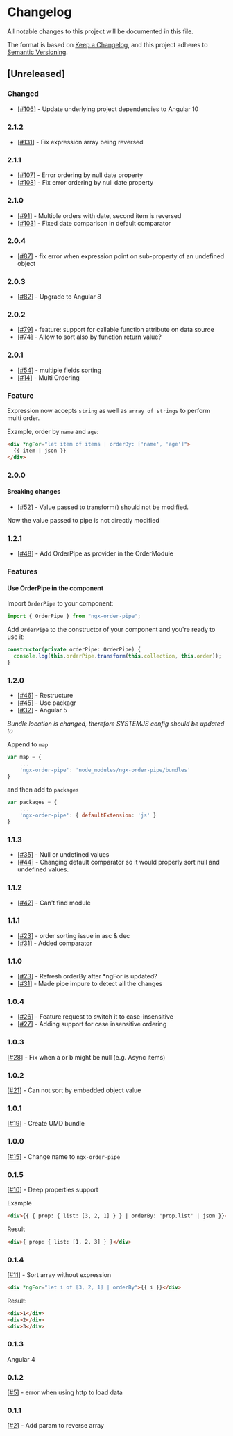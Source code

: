 # Changelog

All notable changes to this project will be documented in this file.

The format is based on [Keep a Changelog](https://keepachangelog.com/en/1.0.0/),
and this project adheres to [Semantic Versioning](https://semver.org/spec/v2.0.0.html).

## [Unreleased]

### Changed

- [[#106](https://github.com/VadimDez/ngx-order-pipe/pull/106)] - Update underlying project dependencies to Angular 10

### 2.1.2

- [[#131](https://github.com/VadimDez/ngx-order-pipe/pull/131)] - Fix expression array being reversed

### 2.1.1

- [[#107](https://github.com/VadimDez/ngx-order-pipe/issues/107)] - Error ordering by null date property
- [[#108](https://github.com/VadimDez/ngx-order-pipe/pull/108)] - Fix error ordering by null date property

### 2.1.0

- [[#91](https://github.com/VadimDez/ngx-order-pipe/issues/91)] - Multiple orders with date, second item is reversed
- [[#103](https://github.com/VadimDez/ngx-order-pipe/pull/103)] - Fixed date comparison in default comparator

### 2.0.4

- [[#87](https://github.com/VadimDez/ngx-order-pipe/pull/87)] - fix error when expression point on sub-property of an undefined object

### 2.0.3

- [[#82](https://github.com/VadimDez/ngx-order-pipe/issues/82)] - Upgrade to Angular 8

### 2.0.2

- [[#79](https://github.com/VadimDez/ngx-order-pipe/pull/79)] - feature: support for callable function attribute on data source
- [[#74](https://github.com/VadimDez/ngx-order-pipe/issues/74)] - Allow to sort also by function return value?

### 2.0.1

- [[#54](https://github.com/VadimDez/ngx-order-pipe/pull/54)] - multiple fields sorting
- [[#14](https://github.com/VadimDez/ngx-order-pipe/issues/14)] - Multi Ordering

### Feature

Expression now accepts `string` as well as `array of strings` to perform multi order.

Example, order by `name` and `age`:

```html
<div *ngFor="let item of items | orderBy: ['name', 'age']">
  {{ item | json }}
</div>
```

### 2.0.0

#### Breaking changes

- [[#52](https://github.com/VadimDez/ngx-order-pipe/issues/52)] - Value passed to transform() should not be modified.

Now the value passed to pipe is not directly modified

### 1.2.1

- [[#48](https://github.com/VadimDez/ngx-order-pipe/issues/48)] - Add OrderPipe as provider in the OrderModule

### Features

#### Use OrderPipe in the component

Import `OrderPipe` to your component:

```typescript
import { OrderPipe } from "ngx-order-pipe";
```

Add `OrderPipe` to the constructor of your component and you're ready to use it:

```typescript
constructor(private orderPipe: OrderPipe) {
  console.log(this.orderPipe.transform(this.collection, this.order));
}
```

### 1.2.0

- [[#46](https://github.com/VadimDez/ngx-order-pipe/pull/46)] - Restructure
- [[#45](https://github.com/VadimDez/ngx-order-pipe/issues/45)] - Use packagr
- [[#32](https://github.com/VadimDez/ngx-order-pipe/issues/32)] - Angular 5

_Bundle location is changed, therefore SYSTEMJS config should be updated to_

Append to `map`

```js
var map = {
    ...
    'ngx-order-pipe': 'node_modules/ngx-order-pipe/bundles'
}
```

and then add to `packages`

```js
var packages = {
    ...
    'ngx-order-pipe': { defaultExtension: 'js' }
}
```

### 1.1.3

- [[#35](https://github.com/VadimDez/ngx-order-pipe/issues/35)] - Null or undefined values
- [[#44](https://github.com/VadimDez/ngx-order-pipe/pull/44)] - Changing default comparator so it would properly sort null and undefined values.

### 1.1.2

- [[#42](https://github.com/VadimDez/ngx-order-pipe/issues/42)] - Can't find module

### 1.1.1

- [[#23](https://github.com/VadimDez/ngx-order-pipe/issues/34)] - order sorting issue in asc & dec
- [[#31](https://github.com/VadimDez/ngx-order-pipe/pull/36)] - Added comparator

### 1.1.0

- [[#23](https://github.com/VadimDez/ngx-order-pipe/issues/23)] - Refresh orderBy after \*ngFor is updated?
- [[#31](https://github.com/VadimDez/ngx-order-pipe/pull/31)] - Made pipe impure to detect all the changes

### 1.0.4

- [[#26](https://github.com/VadimDez/ngx-order-pipe/issues/26)] - Feature request to switch it to case-insensitive
- [[#27](https://github.com/VadimDez/ngx-order-pipe/pull/27)] - Adding support for case insensitive ordering

### 1.0.3

[[#28](https://github.com/VadimDez/ngx-order-pipe/pull/28)] - Fix when a or b might be null (e.g. Async items)

### 1.0.2

[[#21](https://github.com/VadimDez/ngx-order-pipe/issues/21)] - Can not sort by embedded object value

### 1.0.1

[[#19](https://github.com/VadimDez/ngx-order-pipe/issues/19)] - Create UMD bundle

### 1.0.0

[[#15](https://github.com/VadimDez/ngx-order-pipe/issues/15)] - Change name to `ngx-order-pipe`

### 0.1.5

[[#10](https://github.com/VadimDez/ng2-order-pipe/issues/10)] - Deep properties support

Example

```html
<div>{{ { prop: { list: [3, 2, 1] } } | orderBy: 'prop.list' | json }}</div>
```

Result

```html
<div>{ prop: { list: [1, 2, 3] } }</div>
```

### 0.1.4

[[#11](https://github.com/VadimDez/ng2-order-pipe/issues/11)] - Sort array without expression

```html
<div *ngFor="let i of [3, 2, 1] | orderBy">{{ i }}</div>
```

Result:

```html
<div>1</div>
<div>2</div>
<div>3</div>
```

### 0.1.3

Angular 4

### 0.1.2

[[#5](https://github.com/VadimDez/ng2-order-pipe/issues/5)] - error when using http to load data

### 0.1.1

[[#2](https://github.com/VadimDez/ng2-order-pipe/issues/2)] - Add param to reverse array
